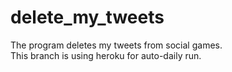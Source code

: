 # delete_my_tweets
The program deletes my tweets from social games.  
This branch is using heroku for auto-daily run. 